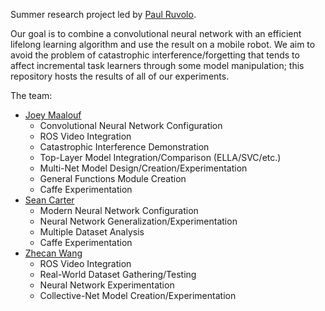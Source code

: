 Summer research project led by [Paul Ruvolo](https://github.com/paulruvolo).

Our goal is to combine a convolutional neural network with an efficient lifelong learning algorithm and use the result on a mobile robot. We aim to avoid the problem of catastrophic interference/forgetting that tends to affect incremental task learners through some model manipulation; this repository hosts the results of all of our experiments.

The team:
* [Joey Maalouf](https://github.com/joeylmaalouf)
  * Convolutional Neural Network Configuration
  * ROS Video Integration
  * Catastrophic Interference Demonstration
  * Top-Layer Model Integration/Comparison (ELLA/SVC/etc.)
  * Multi-Net Model Design/Creation/Experimentation
  * General Functions Module Creation
  * Caffe Experimentation
* [Sean Carter](https://github.com/seanccarter)
  * Modern Neural Network Configuration
  * Neural Network Generalization/Experimentation
  * Multiple Dataset Analysis
  * Caffe Experimentation
* [Zhecan Wang](https://github.com/zhecanjameswang)
  * ROS Video Integration
  * Real-World Dataset Gathering/Testing
  * Neural Network Experimentation
  * Collective-Net Model Creation/Experimentation

